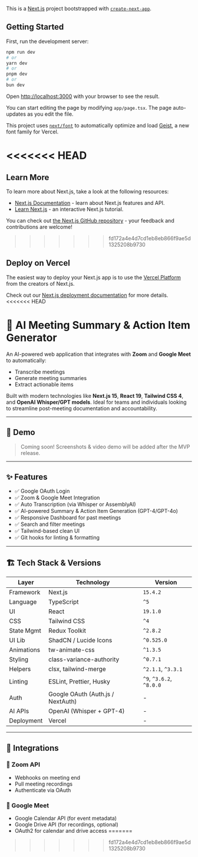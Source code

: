 This is a [Next.js](https://nextjs.org) project bootstrapped with [`create-next-app`](https://nextjs.org/docs/app/api-reference/cli/create-next-app).

## Getting Started

First, run the development server:

```bash
npm run dev
# or
yarn dev
# or
pnpm dev
# or
bun dev
```

Open [http://localhost:3000](http://localhost:3000) with your browser to see the result.

You can start editing the page by modifying `app/page.tsx`. The page auto-updates as you edit the file.

This project uses [`next/font`](https://nextjs.org/docs/app/building-your-application/optimizing/fonts) to automatically optimize and load [Geist](https://vercel.com/font), a new font family for Vercel.

<<<<<<< HEAD
=======
## Learn More

To learn more about Next.js, take a look at the following resources:

- [Next.js Documentation](https://nextjs.org/docs) - learn about Next.js features and API.
- [Learn Next.js](https://nextjs.org/learn) - an interactive Next.js tutorial.

You can check out [the Next.js GitHub repository](https://github.com/vercel/next.js) - your feedback and contributions are welcome!

>>>>>>> fd172a4e4d7cd1eb8eb866f9ae5d1325208b9730
## Deploy on Vercel

The easiest way to deploy your Next.js app is to use the [Vercel Platform](https://vercel.com/new?utm_medium=default-template&filter=next.js&utm_source=create-next-app&utm_campaign=create-next-app-readme) from the creators of Next.js.

Check out our [Next.js deployment documentation](https://nextjs.org/docs/app/building-your-application/deploying) for more details.
<<<<<<< HEAD

# 🤖 AI Meeting Summary & Action Item Generator

An AI-powered web application that integrates with **Zoom** and **Google Meet** to automatically:

- Transcribe meetings
- Generate meeting summaries
- Extract actionable items

Built with modern technologies like **Next.js 15**, **React 19**, **Tailwind CSS 4**, and **OpenAI Whisper/GPT models**. Ideal for teams and individuals looking to streamline post-meeting documentation and accountability.

---

## 📸 Demo

> Coming soon! Screenshots & video demo will be added after the MVP release.

---

## ✨ Features

- ✅ Google OAuth Login
- ✅ Zoom & Google Meet Integration
- ✅ Auto Transcription (via Whisper or AssemblyAI)
- ✅ AI-powered Summary & Action Item Generation (GPT-4/GPT-4o)
- ✅ Responsive Dashboard for past meetings
- ✅ Search and filter meetings
- ✅ Tailwind-based clean UI
- ✅ Git hooks for linting & formatting

---

## 🏗️ Tech Stack & Versions

| Layer      | Technology                        | Version                  |
| ---------- | --------------------------------- | ------------------------ |
| Framework  | Next.js                           | `15.4.2`                 |
| Language   | TypeScript                        | `^5`                     |
| UI         | React                             | `19.1.0`                 |
| CSS        | Tailwind CSS                      | `^4`                     |
| State Mgmt | Redux Toolkit                     | `^2.8.2`                 |
| UI Lib     | ShadCN / Lucide Icons             | `^0.525.0`               |
| Animations | tw-animate-css                    | `^1.3.5`                 |
| Styling    | class-variance-authority          | `^0.7.1`                 |
| Helpers    | clsx, tailwind-merge              | `^2.1.1`, `^3.3.1`       |
| Linting    | ESLint, Prettier, Husky           | `^9`, `^3.6.2`, `^8.0.0` |
| Auth       | Google OAuth (Auth.js / NextAuth) | -                        |
| AI APIs    | OpenAI (Whisper + GPT-4)          | -                        |
| Deployment | Vercel                            | -                        |

---

## 🔌 Integrations

### 🔗 Zoom API

- Webhooks on meeting end
- Pull meeting recordings
- Authenticate via OAuth

### 🔗 Google Meet

- Google Calendar API (for event metadata)
- Google Drive API (for recordings, optional)
- OAuth2 for calendar and drive access
=======
>>>>>>> fd172a4e4d7cd1eb8eb866f9ae5d1325208b9730
